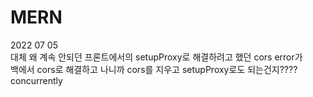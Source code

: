 # MERN    
2022 07 05      
대체 왜 계속 안되던 프론트에서의 setupProxy로 해결하려고 했던 cors error가            
백에서 cors로 해결하고 나니까 cors를 지우고 setupProxy로도 되는건지????          
concurrently
